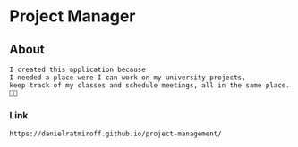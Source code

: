 # Project Manager

## About

```
I created this application because 
I needed a place were I can work on my university projects,
keep track of my classes and schedule meetings, all in the same place. 🧑‍🏫
```

### Link

```
https://danielratmiroff.github.io/project-management/
```
